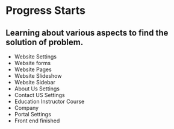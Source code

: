 # Progress Starts


## Learning about various aspects to find the solution of problem.
- Website Settings 
- Website forms
- Website Pages
- Website Slideshow
- Website Sidebar
- About Us Settings
- Contact US Settings
- Education
Instructor
Course
- Company
- Portal Settings
- Front end finished





